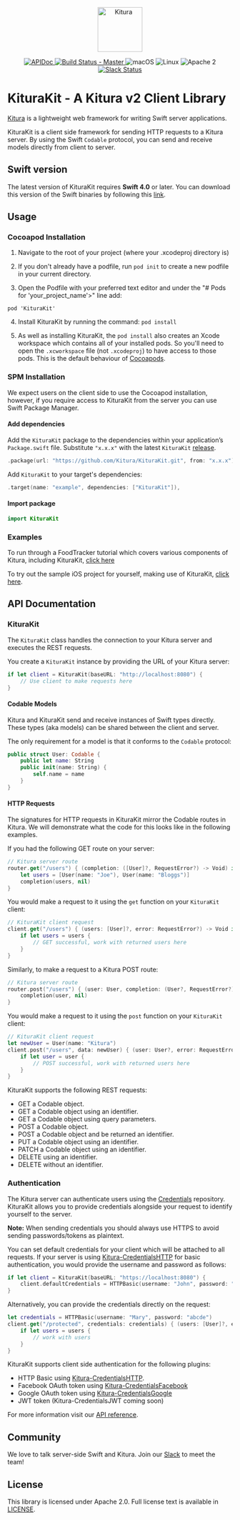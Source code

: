 

<p align="center">
    <a href="http://kitura.dev/">
        <img src="https://raw.githubusercontent.com/Kitura/Kitura/master/Sources/Kitura/resources/kitura-bird.svg?sanitize=true" height="100" alt="Kitura">
    </a>
</p>


<p align="center">
    <a href="https://ibm-swift.github.io/KituraKit/index.html">
    <img src="https://img.shields.io/badge/apidoc-KituraKit-1FBCE4.svg?style=flat" alt="APIDoc">
    </a>
    <a href="https://travis-ci.org/Kitura/KituraKit">
    <img src="https://travis-ci.org/Kitura/KituraKit.svg?branch=master" alt="Build Status - Master">
    </a>
    <img src="https://img.shields.io/badge/os-macOS-green.svg?style=flat" alt="macOS">
    <img src="https://img.shields.io/badge/os-linux-green.svg?style=flat" alt="Linux">
    <img src="https://img.shields.io/badge/license-Apache2-blue.svg?style=flat" alt="Apache 2">
    <a href="http://swift-at-ibm-slack.mybluemix.net/">
    <img src="http://swift-at-ibm-slack.mybluemix.net/badge.svg" alt="Slack Status">
    </a>
</p>


# KituraKit -  A Kitura v2 Client Library

[Kitura](http://kitura.dev) is a lightweight web framework for writing Swift server applications.

KituraKit is a client side framework for sending HTTP requests to a Kitura server. By using the Swift `Codable` protocol, you can send and receive models directly from client to server.

## Swift version
The latest version of KituraKit requires **Swift 4.0** or later. You can download this version of the Swift binaries by following this [link](https://swift.org/download/).

## Usage

### Cocoapod Installation

1. Navigate to the root of your project (where your .xcodeproj directory is)

2. If you don't already have a podfile, run `pod init`  to create a new podfile in your current directory.

3. Open the Podfile with your preferred text editor and under the "# Pods for 'your_project_name'>" line add:
```
pod 'KituraKit'
```
4. Install KituraKit by running the command: `pod install`

5. As well as installing KituraKit, the `pod install` also creates an Xcode workspace which contains all of your installed pods. So you'll need to open the `.xcworkspace` file (not `.xcodeproj`) to have access to those pods. This is the default behaviour of [Cocoapods](https://guides.cocoapods.org/using/getting-started.html).

### SPM Installation

We expect users on the client side to use the Cocoapod installation, however, if you require access to KituraKit from the server you can use Swift Package Manager.

#### Add dependencies

Add the `KituraKit` package to the dependencies within your application’s `Package.swift` file. Substitute `"x.x.x"` with the latest `KituraKit` [release](https://github.com/Kitura/KituraKit/releases).

```swift
.package(url: "https://github.com/Kitura/KituraKit.git", from: "x.x.x")
```

Add `KituraKit` to your target's dependencies:

```swift
.target(name: "example", dependencies: ["KituraKit"]),
```

#### Import package

  ```swift
  import KituraKit
  ```

### Examples

To run through a FoodTracker tutorial which covers various components of Kitura, including KituraKit, [click here](https://github.com/IBM/FoodTrackerBackend)

To try out the sample iOS project for yourself, making use of KituraKit, [click here](https://github.com/Kitura/iOSSampleKituraKit).

## API Documentation

### KituraKit

The `KituraKit` class handles the connection to your Kitura server and executes the REST requests.

You create a `KituraKit` instance by providing the URL of your Kitura server:
```swift
if let client = KituraKit(baseURL: "http://localhost:8080") {
    // Use client to make requests here
}
```

#### Codable Models

Kitura and KituraKit send and receive instances of Swift types directly. These types (aka models) can be shared between the client and server.

The only requirement for a model is that it conforms to the `Codable` protocol:

```swift
public struct User: Codable {
    public let name: String
    public init(name: String) {
        self.name = name
    }
}
```

#### HTTP Requests

The signatures for HTTP requests in KituraKit mirror the Codable routes in Kitura. We will demonstrate what the code for this looks like in the following examples.

If you had the following GET route on your server:
```swift
// Kitura server route
router.get("/users") { (completion: ([User]?, RequestError?) -> Void) in
    let users = [User(name: "Joe"), User(name: "Bloggs")]
    completion(users, nil)
}
```
You would make a request to it using the `get` function on your `KituraKit` client:
```swift
// KituraKit client request
client.get("/users") { (users: [User]?, error: RequestError?) -> Void in
    if let users = users {
        // GET successful, work with returned users here
    }
}
```

Similarly, to make a request to a Kitura POST route:
```swift
// Kitura server route
router.post("/users") { (user: User, completion: (User?, RequestError?) -> Void) in
    completion(user, nil)
}
```
You would make a request to it using the `post` function on your `KituraKit` client:
```swift
// KituraKit client request
let newUser = User(name: "Kitura")
client.post("/users", data: newUser) { (user: User?, error: RequestError?) -> Void in
    if let user = user {
        // POST successful, work with returned users here
    }
}
```

KituraKit supports the following REST requests:
- GET a Codable object.
- GET a Codable object using an identifier.
- GET a Codable object using query parameters.
- POST a Codable object.
- POST a Codable object and be returned an identifier.
- PUT a Codable object using an identifier.
- PATCH a Codable object using an identifier.
- DELETE using an identifier.
- DELETE without an identifier.

### Authentication

The Kitura server can authenticate users using the [Credentials](https://github.com/Kitura/Kitura-Credentials) repository. KituraKit allows you to provide credentials alongside your request to identify yourself to the server.

**Note:** When sending credentials you should always use HTTPS to avoid sending passwords/tokens as plaintext.

You can set default credentials for your client which will be attached to all requests. If your server is using [Kitura-CredentialsHTTP](https://github.com/Kitura/Kitura-CredentialsHTTP) for basic authentication, you would provide the username and password as follows:
```swift
if let client = KituraKit(baseURL: "https://localhost:8080") {
    client.defaultCredentials = HTTPBasic(username: "John", password: "12345")
}
```

Alternatively, you can provide the credentials directly on the request:
```swift
let credentials = HTTPBasic(username: "Mary", password: "abcde")
client.get("/protected", credentials: credentials) { (users: [User]?, error: RequestError?) -> Void in
    if let users = users {
        // work with users
    }
}
```

KituraKit supports client side authentication for the following plugins:

- HTTP Basic using [Kitura-CredentialsHTTP](https://github.com/Kitura/Kitura-CredentialsHTTP).
- Facebook OAuth token using [Kitura-CredentialsFacebook](https://github.com/Kitura/Kitura-CredentialsFacebook)
- Google OAuth token using [Kitura-CredentialsGoogle](https://github.com/Kitura/Kitura-CredentialsGoogle)
- JWT token (Kitura-CredentialsJWT coming soon)

For more information visit our [API reference](https://ibm-swift.github.io/KituraKit/index.html).

## Community

We love to talk server-side Swift and Kitura. Join our [Slack](http://swift-at-ibm-slack.mybluemix.net/) to meet the team!

## License
This library is licensed under Apache 2.0. Full license text is available in [LICENSE](https://github.com/Kitura/KituraKit/blob/master/LICENSE).
